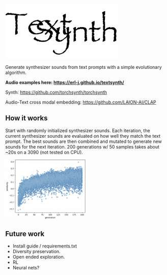 ![logo](misc/logo.svg)


Generate synthesizer sounds from text prompts with a simple evolutionary algorithm.

**Audio examples here: https://erl-j.github.io/textsynth/**


Synth: https://github.com/torchsynth/torchsynth

Audio-Text cross modal embedding: https://github.com/LAION-AI/CLAP

##  How it works
Start with randomly initialized synthesizer sounds. Each iteration, the current synthesizer sounds are evaluated on how well they match the text prompt. The best sounds are then combined and mutated to generate new sounds for the next iteration. 200 generations w/ 50 samples takes about ~20s on a 3090 (not tested on CPU).

<!-- Text-audio cosine similarity to prompt over generations -->
<img src="misc/evolution.png" alt="example" width="50%" title="text-audio cosine similarity to prompt over generations" height="auto">

## Future work

- Install guide / requirements.txt
- Diversity preservation.
- Open ended exploration.
- RL
- Neural nets?
